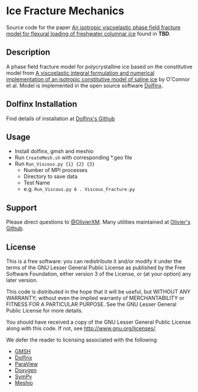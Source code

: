 # Ice Fracture Mechanics

Source code for the paper [An isotropic viscoelastic phase field fracture model for flexural loading
of freshwater columnar ice](TBD) found in **TBD**.

## Description
A phase field fracture model for polycrystalline ice based on the constitutive model from [A viscoelastic integral formulation and numerical implementation of an isotropic constitutive model of saline ice](https://doi.org/10.1016/j.coldregions.2019.102983) by O'Connor et al. Model is implemented in the open source software [Dolfinx](https://fenicsproject.org/).

## Dolfinx Installation
Find details of installation at [Dolfinx's Github](https://github.com/FEniCS/dolfinx#installation)

## Usage
- Install dolfinx, gmsh and meshio
- Run `CreateMesh.sh` with corresponding *.geo file
- Run `Run_Viscous.py {1} {2} {3}`
    - Number of MPI processes
    - Directory to save data
    - Test Name
    - e.g. `Run_Viscous.py 6 . Viscous_Fracture.py`

## Support
Please direct questions to [@OlivierXM](https://github.com/OlivierXM). Many utilities maintained at [Olivier's Github](https://github.com/OlivierXM/dolfinxTools).

## License
This is a free software: you can redistribute it and/or modify it under the terms of the GNU Lesser General Public License as published by the Free Software Foundation, either version 3 of the License, or (at your option) any later version.

This code is distributed in the hope that it will be useful, but WITHOUT ANY WARRANTY; without even the implied warranty of MERCHANTABILITY or FITNESS FOR A PARTICULAR PURPOSE. See the GNU Lesser General Public License for more details.

You should have received a copy of the GNU Lesser General Public License along with this code. If not, see http://www.gnu.org/licenses/.

We defer the reader to licensing associated with the following
- [GMSH](https://gmsh.info/#Documentation)
- [Dolfinx](https://fenicsproject.org/)
- [ParaView](https://www.paraview.org/resources/)
- [Doxygen](https://www.doxygen.nl/index.html)
- [SymPy](https://www.sympy.org/en/index.html)
- [Meshio](https://pypi.org/project/meshio/1.2.0/)

